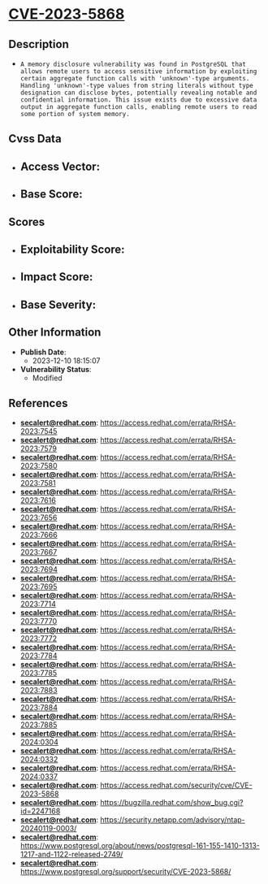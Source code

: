 
# [CVE-2023-5868](https://cve.mitre.org/cgi-bin/cvename.cgi?name=CVE-2023-5868)

## Description

- `A memory disclosure vulnerability was found in PostgreSQL that allows remote users to access sensitive information by exploiting certain aggregate function calls with 'unknown'-type arguments. Handling 'unknown'-type values from string literals without type designation can disclose bytes, potentially revealing notable and confidential information. This issue exists due to excessive data output in aggregate function calls, enabling remote users to read some portion of system memory.`

## Cvss Data

- **Access Vector**:
  - 
- **Base Score**:
  - 

## Scores

- **Exploitability Score**:
  - 
- **Impact Score**:
  - 
- **Base Severity**:
  - 

## Other Information

- **Publish Date**:
  - 2023-12-10 18:15:07
- **Vulnerability Status**:
  - Modified

## References

- **secalert@redhat.com**: https://access.redhat.com/errata/RHSA-2023:7545
- **secalert@redhat.com**: https://access.redhat.com/errata/RHSA-2023:7579
- **secalert@redhat.com**: https://access.redhat.com/errata/RHSA-2023:7580
- **secalert@redhat.com**: https://access.redhat.com/errata/RHSA-2023:7581
- **secalert@redhat.com**: https://access.redhat.com/errata/RHSA-2023:7616
- **secalert@redhat.com**: https://access.redhat.com/errata/RHSA-2023:7656
- **secalert@redhat.com**: https://access.redhat.com/errata/RHSA-2023:7666
- **secalert@redhat.com**: https://access.redhat.com/errata/RHSA-2023:7667
- **secalert@redhat.com**: https://access.redhat.com/errata/RHSA-2023:7694
- **secalert@redhat.com**: https://access.redhat.com/errata/RHSA-2023:7695
- **secalert@redhat.com**: https://access.redhat.com/errata/RHSA-2023:7714
- **secalert@redhat.com**: https://access.redhat.com/errata/RHSA-2023:7770
- **secalert@redhat.com**: https://access.redhat.com/errata/RHSA-2023:7772
- **secalert@redhat.com**: https://access.redhat.com/errata/RHSA-2023:7784
- **secalert@redhat.com**: https://access.redhat.com/errata/RHSA-2023:7785
- **secalert@redhat.com**: https://access.redhat.com/errata/RHSA-2023:7883
- **secalert@redhat.com**: https://access.redhat.com/errata/RHSA-2023:7884
- **secalert@redhat.com**: https://access.redhat.com/errata/RHSA-2023:7885
- **secalert@redhat.com**: https://access.redhat.com/errata/RHSA-2024:0304
- **secalert@redhat.com**: https://access.redhat.com/errata/RHSA-2024:0332
- **secalert@redhat.com**: https://access.redhat.com/errata/RHSA-2024:0337
- **secalert@redhat.com**: https://access.redhat.com/security/cve/CVE-2023-5868
- **secalert@redhat.com**: https://bugzilla.redhat.com/show_bug.cgi?id=2247168
- **secalert@redhat.com**: https://security.netapp.com/advisory/ntap-20240119-0003/
- **secalert@redhat.com**: https://www.postgresql.org/about/news/postgresql-161-155-1410-1313-1217-and-1122-released-2749/
- **secalert@redhat.com**: https://www.postgresql.org/support/security/CVE-2023-5868/
